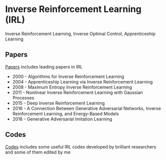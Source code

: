 # Inverse Reinforcement Learning (IRL)
Inverse Reinforcement Learning, Inverse Optimal Control, Apprenticeship Learning

## Papers
[Papers](https://github.com/Jeonwonseok/IRL/tree/master/Papers) includes leading papers in IRL
- 2000 - Algorithms for Inverse Reinforcement Learning
- 2004 - Apprenticeship Learning via Inverse Reinforcement Learning
- 2008 - Maximum Entropy Inverse Reinforcement Learning
- 2011 - Nonlinear Inverse Reinforcement Learning with Gaussian Processes
- 2015 - Deep Inverse Reinforcement Learning
- 2016 - A Connection Between Generative Adversarial Networks, Inverse Reinforcement Learning, and Energy-Based Models
- 2016 - Generative Adversarial Imitation Learning

## Codes
[Codes](https://github.com/Jeonwonseok/IRL/tree/master/Codes) includes some useful IRL codes developed by brilliant researchers and some of them edited by me
